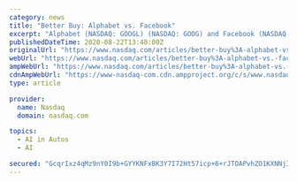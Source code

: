 ```yaml
---
category: news
title: "Better Buy: Alphabet vs. Facebook"
excerpt: "Alphabet (NASDAQ: GOOGL) (NASDAQ: GOOG) and Facebook (NASDAQ: FB) are the top two companies in the digital ad space. One dominates internet search, while the other holds domain in the social media sphere."
publishedDateTime: 2020-08-22T13:40:00Z
originalUrl: "https://www.nasdaq.com/articles/better-buy%3A-alphabet-vs.-facebook-2020-08-22"
webUrl: "https://www.nasdaq.com/articles/better-buy%3A-alphabet-vs.-facebook-2020-08-22"
ampWebUrl: "https://www.nasdaq.com/articles/better-buy%3A-alphabet-vs.-facebook-2020-08-22?amp"
cdnAmpWebUrl: "https://www-nasdaq-com.cdn.ampproject.org/c/s/www.nasdaq.com/articles/better-buy%3A-alphabet-vs.-facebook-2020-08-22?amp"
type: article

provider:
  name: Nasdaq
  domain: nasdaq.com

topics:
  - AI in Autos
  - AI

secured: "GcqrIxz4qMz9nY0I9b+GYYKNFxBK3Y7I72Ht57icp+6+rJTOAPvhZO1KXNNjISmB9Lm2irmmZVwRJ9M7W+mSXPY9ZD42MdwlrfV3QXnUC35gnJPsIZjHEZ/p166Zv++dXWQBIQYDtEnReNAJdqJeGg6gmdoSbuCkvN1rN3G9UexN30YyyA+xNFRDV5UxQ7DGhcYsxTrnhLoz2boYRGMr1Qlr32ZZDwGmsrQ8iPBVVpkSJn7Jeh+qy5fzNQ3QwatfCQ4NG0UIkddbcZn8NbVSdWmYjgbpMrHnj48V/EhDqgUBOHpEje1iYYqAoVuHMcpSpVTVuVrftUzgAKWe2WdZ03ASNx+69oPMyajpr4mWy28=;LGy9bPZt5SWVQQgFmk0yXw=="
---
```


